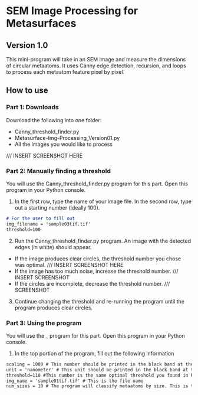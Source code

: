 # SEM Image Processing for Metasurfaces
## Version 1.0

This mini-program will take in an SEM image and measure the dimensions of circular metaatoms. 
It uses Canny edge detection, recursion, and loops to process each metaatom feature pixel by pixel. 

## How to use 

### Part 1: Downloads
Download the following into one folder:
* Canny_threshold_finder.py
* Metasurface-Img-Processing_Version01.py 
* All the images you would like to process

/// INSERT SCREENSHOT HERE


### Part 2: Manually finding a threshold 
You will use the Canny_threshold_finder.py program for this part. Open this program in your Python console. <br/>
1) In the first row, type the name of your image file. In the second row, type out a starting number (ideally 100). 
```markdown
# For the user to fill out 
img_filename = 'sample03tif.tif' 
threshold=100
```
2) Run the Canny_threshold_finder.py program. An image with the detected edges (in white) should appear. 
* If the image produces clear circles, the threshold number you chose was optimal. 
/// INSERT SCREENSHOT HERE
* If the image has too much noise, increase the threshold number. 
/// INSERT SCREENSHOT
* If the circles are incomplete, decrease the threshold number. 
/// SCREENSHOT 
3) Continue changing the threshold and re-running the program until the program produces clear circles. 

### Part 3: Using the program 
You will use the _ program for this part. Open this program in your Python console. 
1) In the top portion of the program, fill out the following information 
``` markdown
scaling = 1000 # This number should be printed in the black band at the bottom of the SEM image. 
unit = 'nanometer' # This unit should be printed in the black band at the bottom of the SEM image
threshold=110 #This number is the same optimal threshold you found in Part 2. 
img_name = 'sample01tif.tif' # This is the file name 
num_sizes = 10 # The program will classify metaatoms by size. This is the number of categories you would like to see. 
```
